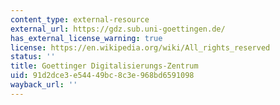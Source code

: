 ```yaml
---
content_type: external-resource
external_url: https://gdz.sub.uni-goettingen.de/
has_external_license_warning: true
license: https://en.wikipedia.org/wiki/All_rights_reserved
status: ''
title: Goettinger Digitalisierungs-Zentrum
uid: 91d2dce3-e544-49bc-8c3e-968bd6591098
wayback_url: ''
---
```

